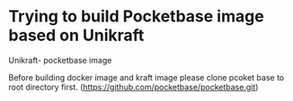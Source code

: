 # Trying to build Pocketbase image based on Unikraft
Unikraft- pocketbase image

Before building docker image and kraft image please clone pcoket base to root directory first. (https://github.com/pocketbase/pocketbase.git)
